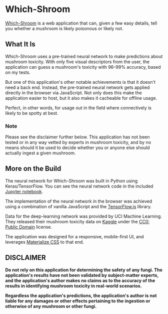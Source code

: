 # Which-Shroom

[Which-Shroom](https://nasanos.github.io/WhichShroom/) is a web application that can, given a few easy details, tell you whether a mushroom is likely poisonous or likely not.

## What It Is

Which-Shroom uses a pre-trained neural network to make predictions about mushroom toxicity. With only five visual descriptors from the user, the application can guess a mushroom's toxicity with 96–99% accuracy, based on my tests.

But one of this application's other notable achievements is that it doesn't need a back end. Instead, the pre-trained neural network gets applied directly in the browser via JavaScript. Not only does this make the application easier to host, but it also makes it cacheable for offline usage.

Perfect, in other words, for usage out in the field where connectively is likely to be spotty at best.

### Note

Please see the disclaimer further below. This application has not been tested or in any way vetted by experts in mushroom toxicity, and by no means should it be used to decide whether you or anyone else should actually ingest a given mushroom.

## More on the Build

The neural network for Which-Shroom was built in Python using Keras/TensorFlow. You can see the neural network code in the included [Jupyter notebook](MushroomClassification.ipynb).

The implementation of the neural network in the browser was achieved using a combination of vanilla JavaScript and the [TensorFlow.js](https://www.tensorflow.org/js/) library.

Data for the deep-learning network was provided by UCI Machine Learning. They released their mushroom toxicity data on [Kaggle](https://www.kaggle.com/uciml/mushroom-classification) under the [CC0: Public Domain](https://creativecommons.org/publicdomain/zero/1.0/) license.

The application was designed for a responsive, mobile-first UI, and leverages [Materialize CSS](https://materializecss.com/) to that end.

## DISCLAIMER

**Do not rely on this application for determining the safety of any fungi. The application's results have not been validated by subject-matter experts, and the application's author makes no claims as to the accuracy of the results in identifying mushroom toxicity in real-world scenarios.**

**Regardless the application's predictions, the application's author is not liable for any damages or other effects pertaining to the ingestion or otherwise of any mushroom or other fungi.**
